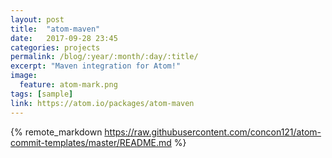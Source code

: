 ```yaml
---
layout: post
title:  "atom-maven"
date:   2017-09-28 23:45
categories: projects
permalink: /blog/:year/:month/:day/:title/
excerpt: "Maven integration for Atom!"
image:
  feature: atom-mark.png
tags: [sample]
link: https://atom.io/packages/atom-maven
---
```


{% remote_markdown https://raw.githubusercontent.com/concon121/atom-commit-templates/master/README.md %}
